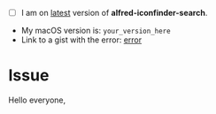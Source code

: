 <!-- Hey! Thanks for your report! -->

<!-- Please fill the form  -->
- [ ] I am on [latest]() version of **alfred-iconfinder-search**. <!-- If not try to update.  -->
- My macOS version is: `your_version_here`
- Link to a gist with the error: [error](https://gist.github.com/)


<!-- Tell me a bit more about your issue -->
# Issue
Hello everyone,


[latest]: https://github.com/Rawnly/alfred-iconfinder-search/releases/latest
